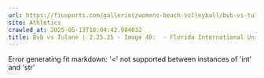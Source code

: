 ```yaml
---
url: https://fiusports.com/galleries/womens-beach-volleyball/bvb-vs-tulane-2-25-25/image-40/355/62593
site: Athletics
crawled_at: 2025-05-13T10:04:42.984032
title: Bvb vs Tulane | 2.25.25 - Image 40:  - Florida International University
---
```


Error generating fit markdown: '<' not supported between instances of 'int' and 'str'
